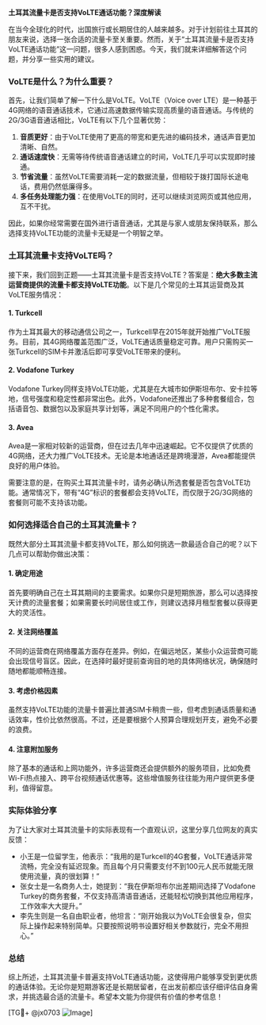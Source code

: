 **土耳其流量卡是否支持VoLTE通话功能？深度解读**

在当今全球化的时代，出国旅行或长期居住的人越来越多。对于计划前往土耳其的朋友来说，选择一张合适的流量卡至关重要。然而，关于“土耳其流量卡是否支持VoLTE通话功能”这一问题，很多人感到困惑。今天，我们就来详细解答这个问题，并分享一些实用的建议。

### VoLTE是什么？为什么重要？

首先，让我们简单了解一下什么是VoLTE。VoLTE（Voice over LTE）是一种基于4G网络的语音通话技术，它通过高速数据传输实现高质量的语音通话。与传统的2G/3G语音通话相比，VoLTE有以下几个显著优势：

1. **音质更好**：由于VoLTE使用了更高的带宽和更先进的编码技术，通话声音更加清晰、自然。
2. **通话速度快**：无需等待传统语音通话建立的时间，VoLTE几乎可以实现即时接通。
3. **节省流量**：虽然VoLTE需要消耗一定的数据流量，但相较于拨打国际长途电话，费用仍然低廉得多。
4. **多任务处理能力强**：在使用VoLTE的同时，还可以继续浏览网页或其他应用，互不干扰。

因此，如果你经常需要在国外进行语音通话，尤其是与家人或朋友保持联系，那么选择支持VoLTE功能的流量卡无疑是一个明智之举。

### 土耳其流量卡支持VoLTE吗？

接下来，我们回到正题——土耳其流量卡是否支持VoLTE？答案是：**绝大多数主流运营商提供的流量卡都支持VoLTE功能**。以下是几个常见的土耳其运营商及其VoLTE服务情况：

#### 1. Turkcell
作为土耳其最大的移动通信公司之一，Turkcell早在2015年就开始推广VoLTE服务。目前，其4G网络覆盖范围广泛，VoLTE通话质量稳定可靠。用户只需购买一张Turkcell的SIM卡并激活后即可享受VoLTE带来的便利。

#### 2. Vodafone Turkey
Vodafone Turkey同样支持VoLTE功能，尤其是在大城市如伊斯坦布尔、安卡拉等地，信号强度和稳定性都非常出色。此外，Vodafone还推出了多种套餐组合，包括语音包、数据包以及家庭共享计划等，满足不同用户的个性化需求。

#### 3. Avea
Avea是一家相对较新的运营商，但在过去几年中迅速崛起。它不仅提供了优质的4G网络，还大力推广VoLTE技术。无论是本地通话还是跨境漫游，Avea都能提供良好的用户体验。

需要注意的是，在购买土耳其流量卡时，请务必确认所选套餐是否包含VoLTE功能。通常情况下，带有“4G”标识的套餐都会支持VoLTE，而仅限于2G/3G网络的套餐则可能不支持该功能。

### 如何选择适合自己的土耳其流量卡？

既然大部分土耳其流量卡都支持VoLTE，那么如何挑选一款最适合自己的呢？以下几点可以帮助你做出决策：

#### 1. 确定用途
首先要明确自己在土耳其期间的主要需求。如果你只是短期旅游，那么可以选择按天计费的流量套餐；如果需要长时间居住或工作，则建议选择月租型套餐以获得更大的灵活性。

#### 2. 关注网络覆盖
不同的运营商在网络覆盖方面存在差异。例如，在偏远地区，某些小众运营商可能会出现信号盲区。因此，在选择时最好提前查询目的地的具体网络状况，确保随时随地都能顺畅连接。

#### 3. 考虑价格因素
虽然支持VoLTE功能的流量卡普遍比普通SIM卡稍贵一些，但考虑到通话质量和通话效率，性价比依然很高。不过，还是要根据个人预算合理规划开支，避免不必要的浪费。

#### 4. 注意附加服务
除了基本的通话和上网功能外，许多运营商还会提供额外的服务项目，比如免费Wi-Fi热点接入、跨平台视频通话优惠等。这些增值服务往往能为用户提供更多便利，值得留意。

### 实际体验分享

为了让大家对土耳其流量卡的实际表现有一个直观认识，这里分享几位网友的真实反馈：

- 小王是一位留学生，他表示：“我用的是Turkcell的4G套餐，VoLTE通话非常流畅，完全没有延迟现象。而且每个月只需要支付不到100元人民币就能无限使用流量，真的很划算！”
- 张女士是一名商务人士，她提到：“我在伊斯坦布尔出差期间选择了Vodafone Turkey的商务套餐，不仅支持高清语音通话，还能轻松切换到其他应用程序，工作效率大大提升。”
- 李先生则是一名自由职业者，他坦言：“刚开始我以为VoLTE会很复杂，但实际上操作起来特别简单。只要按照说明书设置好相关参数就行，完全不用担心。”

### 总结

综上所述，土耳其流量卡普遍支持VoLTE通话功能，这使得用户能够享受到更优质的通话体验。无论你是短期游客还是长期居留者，在出发前都应该仔细评估自身需求，并挑选最合适的流量卡。希望本文能为你提供有价值的参考信息！

[TG💪+ @jx0703 ![Image](https://github.com/user-attachments/assets/dbca1d08-cadb-493c-b0ec-ad6f7a83f270)]